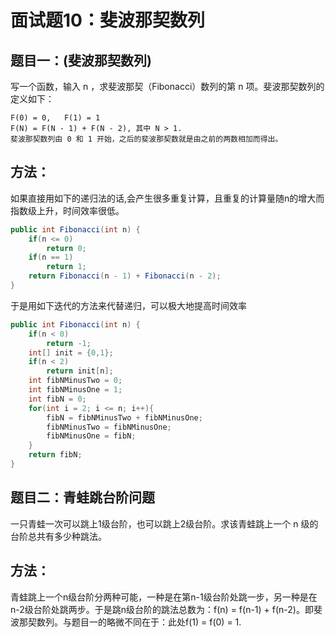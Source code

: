 # 面试题10：斐波那契数列

## 题目一：(斐波那契数列)
写一个函数，输入 n ，求斐波那契（Fibonacci）数列的第 n 项。斐波那契数列的定义如下：

    F(0) = 0,   F(1) = 1
    F(N) = F(N - 1) + F(N - 2), 其中 N > 1.
    斐波那契数列由 0 和 1 开始，之后的斐波那契数就是由之前的两数相加而得出。

## 方法：
如果直接用如下的递归法的话,会产生很多重复计算，且重复的计算量随n的增大而指数级上升，时间效率很低。
```java
public int Fibonacci(int n) {
    if(n <= 0)
        return 0;
    if(n == 1)
        return 1;
    return Fibonacci(n - 1) + Fibonacci(n - 2);
}
```
于是用如下迭代的方法来代替递归，可以极大地提高时间效率
```java
public int Fibonacci(int n) {
    if(n < 0)
        return -1;
    int[] init = {0,1};
    if(n < 2)
        return init[n];
    int fibNMinusTwo = 0;
    int fibNMinusOne = 1;
    int fibN = 0;
    for(int i = 2; i <= n; i++){
        fibN = fibNMinusTwo + fibNMinusOne;
        fibNMinusTwo = fibNMinusOne;
        fibNMinusOne = fibN;
    }
    return fibN;
}
```

## 题目二：青蛙跳台阶问题
一只青蛙一次可以跳上1级台阶，也可以跳上2级台阶。求该青蛙跳上一个 n 级的台阶总共有多少种跳法。

## 方法：
青蛙跳上一个n级台阶分两种可能，一种是在第n-1级台阶处跳一步，另一种是在n-2级台阶处跳两步。于是跳n级台阶的跳法总数为：f(n) = f(n-1) + f(n-2)。即斐波那契数列。与题目一的略微不同在于：此处f(1) = f(0) = 1.
